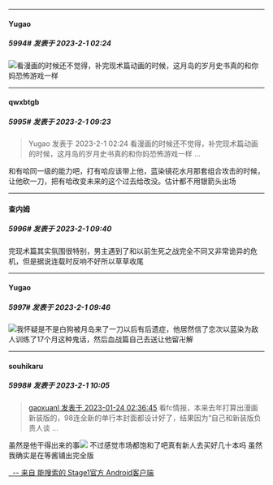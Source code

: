
*****

####  Yugao  
##### 5994#       发表于 2023-2-1 02:24

<img src="https://static.saraba1st.com/image/smiley/face2017/001.png" referrerpolicy="no-referrer">看漫画的时候还不觉得，补完现术篇动画的时候，这月岛的岁月史书真的和你妈恐怖游戏一样


*****

####  qwxbtgb  
##### 5995#       发表于 2023-2-1 09:23

<blockquote>Yugao 发表于 2023-2-1 02:24
看漫画的时候还不觉得，补完现术篇动画的时候，这月岛的岁月史书真的和你妈恐怖游戏一样 ...</blockquote>
和有哈同一级的能力吧，打有哈应该带上他，蓝染镜花水月那套组合攻击的时候，让他砍一刀，把有哈改变未来的这个过去给改没。估计都不用银箭头出场


*****

####  查内姆  
##### 5996#       发表于 2023-2-1 09:40

完现术篇其实氛围很特别，男主遇到了和以前生死之战完全不同又非常诡异的危机，但是据说连载时反响不好所以草草收尾

*****

####  Yugao  
##### 5997#       发表于 2023-2-1 09:46

<img src="https://static.saraba1st.com/image/smiley/face2017/067.png" referrerpolicy="no-referrer">我怀疑是不是白狗被月岛来了一刀以后有后遗症，他居然信了恋次以蓝染为敌人训练了17个月这种鬼话，然后血战篇自己去送让他留卍解


*****

####  souhikaru  
##### 5998#       发表于 2023-2-1 10:05

<blockquote><a href="httphttps://bbs.saraba1st.com/2b/forum.php?mod=redirect&amp;goto=findpost&amp;pid=59463154&amp;ptid=2035792" target="_blank">gaoxuanl 发表于 2023-01-24 02:36:45</a>
看fc情报，本来去年打算出漫画新装版的，98连全新的单行本封面都设计好了，结果因为“自己和新装版负责人谈 ...</blockquote>虽然是他干得出来的事<img src="https://static.saraba1st.com/image/smiley/face2017/148.png" referrerpolicy="no-referrer">
不过感觉市场都饱和了吧真有新人去买好几十本吗
虽然我确实是在等酱铺出完全版

[  -- 来自 能搜索的 Stage1官方 Android客户端](https://www.coolapk.com/apk/140634)

